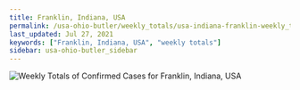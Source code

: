 ```yaml
---
title: Franklin, Indiana, USA
permalink: /usa-ohio-butler/weekly_totals/usa-indiana-franklin-weekly_totals.html
last_updated: Jul 27, 2021
keywords: ["Franklin, Indiana, USA", "weekly totals"]
sidebar: usa-ohio-butler_sidebar
---
```


![Weekly Totals of Confirmed Cases for Franklin, Indiana, USA](/covid_tracker/images/graphs/usa-indiana-franklin-weekly_totals_graph.png)
